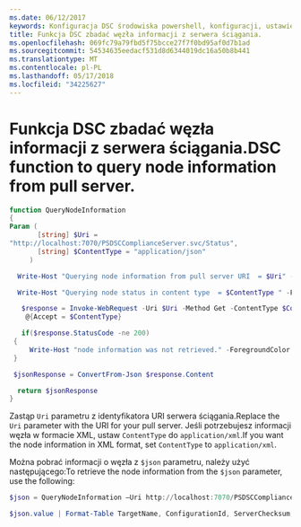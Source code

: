 ```yaml
---
ms.date: 06/12/2017
keywords: Konfiguracja DSC środowiska powershell, konfiguracji, ustawienia
title: Funkcja DSC zbadać węzła informacji z serwera ściągania.
ms.openlocfilehash: 069fc79a79fbd5f75bcce27f7f0bd95af0d7b1ad
ms.sourcegitcommit: 54534635eedacf531d8d6344019dc16a50b8b441
ms.translationtype: MT
ms.contentlocale: pl-PL
ms.lasthandoff: 05/17/2018
ms.locfileid: "34225627"
---
```

# <a name="dsc-function-to-query-node-information-from-pull-server"></a><span data-ttu-id="a2453-103">Funkcja DSC zbadać węzła informacji z serwera ściągania.</span><span class="sxs-lookup"><span data-stu-id="a2453-103">DSC function to query node information from pull server.</span></span>

```powershell
function QueryNodeInformation
{
Param (
       [string] $Uri =
"http://localhost:7070/PSDSCComplianceServer.svc/Status",
       [string] $ContentType = "application/json"
     )

  Write-Host "Querying node information from pull server URI  = $Uri" -ForegroundColor Green

  Write-Host "Querying node status in content type  = $ContentType " -ForegroundColor Green

   $response = Invoke-WebRequest -Uri $Uri -Method Get -ContentType $ContentType -UseDefaultCredentials -Headers
    @{Accept = $ContentType}

   if($response.StatusCode -ne 200)
 {
     Write-Host "node information was not retrieved." -ForegroundColor Red
 }

 $jsonResponse = ConvertFrom-Json $response.Content

  return $jsonResponse
}
```

<span data-ttu-id="a2453-104">Zastąp `Uri` parametru z identyfikatora URI serwera ściągania.</span><span class="sxs-lookup"><span data-stu-id="a2453-104">Replace the `Uri` parameter with the URI for your pull server.</span></span> <span data-ttu-id="a2453-105">Jeśli potrzebujesz informacji węzła w formacie XML, ustaw `ContentType` do `application/xml`.</span><span class="sxs-lookup"><span data-stu-id="a2453-105">If you want the node information in XML format, set `ContentType` to `application/xml`.</span></span>

<span data-ttu-id="a2453-106">Można pobrać informacji o węzła z `$json` parametru, należy użyć następującego:</span><span class="sxs-lookup"><span data-stu-id="a2453-106">To retrieve the node information from the `$json` parameter, use the following:</span></span>

```powershell
$json = QueryNodeInformation –Uri http://localhost:7070/PSDSCComplianceServer.svc/Status

$json.value | Format-Table TargetName, ConfigurationId, ServerChecksum, NodeCompliant, LastComplianceTime, StatusCode
```